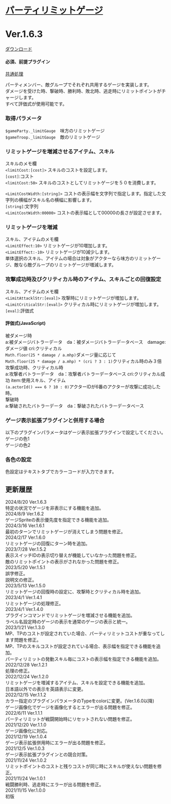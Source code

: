 # [パーティリミットゲージ](https://raw.githubusercontent.com/nuun888/MZ/master/NUUN_PartyLimitGauge.js)
# Ver.1.6.3
[ダウンロード](https://raw.githubusercontent.com/nuun888/MZ/master/NUUN_PartyLimitGauge.js)
#### 必須、前提プラグイン
[共通処理](https://github.com/nuun888/MZ/blob/master/README/Base.md)  

パーティメンバー、敵グループでそれぞれ共用するゲージを実装します。  
ダメージを受けた時、撃破時、勝利時、敗北時、逃走時にリミットポイントがチャージします。  
すべて評価式が使用可能です。  

### 取得パラメータ
`$gameParty._limitGauge`　味方のリミットゲージ  
`$gameTroop._limitGauge`　敵のリミットゲージ  

### リミットゲージを増減させるアイテム、スキル
スキルのメモ欄   
`<limitCost:[cost]>` スキルのコストを設定します。  
`[cost]`:コスト  
`<limitCost:50>` スキルのコストとしてリミットゲージを５０を消費します。  

`<LimitCostWidth:[string]>` コストの表示幅を文字列で指定します。指定した文字列の横幅がスキル名の横幅に影響します。  
`[string]`:文字列  
`<LimitCostWidth:00000>` コストの表示幅として00000の長さが設定させます。  

### リミットゲージを増減
スキル、アイテムのメモ欄  
`<LimitEffect:10>` リミットゲージが10増加します。  
`<LimitEffect:-10>` リミットゲージが10減少します。  
単体選択のスキル、アイテムの場合は対象がアクターなら味方のリミットゲージ、敵なら敵グループのリミットゲージが増減します。  

### 攻撃成功時及びクリティカル時のアイテム、スキルごとの回復設定
スキル、アイテムのメモ欄  
`<LimitAttacklStr:[eval]>` 攻撃時にリミットゲージが増加します。  
`<LimitCriticalStr:[eval]>` クリティカル時にリミットゲージが増加します。  
`[eval]`:評価式  

#### 評価式(JavaScript)
被ダメージ時  
a:被ダメージバトラーデータ　da：被ダメージバトラーデータベース　damage:ダメージ値  cri:クリティカル  
`Math.floor(25 * damage / a.mhp)`ダメージ量に応じて  
`Math.floor(25 * damage / a.mhp) * (cri ? 3 : 1)`クリティカル時のみ３倍  
攻撃成功時、クリティカル時  
a:攻撃者バトラーデータ　da：攻撃者バトラーデータベース cri:クリティカル成功  item:使用スキル、アイテム  
`(a.actorId() === 6 ? 10 : 0)`アクターIDが6番のアクターが攻撃に成功した時。  
撃破時  
a:撃破されたバトラーデータ　da：撃破されたバトラーデータベース  

### ゲージ表示拡張プラグインと併用する場合
以下のプラグインパラメータはゲージ表示拡張プラグインで設定してください。  
ゲージの色1  
ゲージの色2  

### 各色の設定
色設定はテキストタブでカラーコードが入力できます。  

## 更新履歴
2024/8/20 Ver.1.6.3  
特定の状況でゲージを非表示にする機能を追加。  
2024/8/9 Ver.1.6.2  
ゲージSpriteの表示優先度を指定できる機能を追加。  
2024/3/16 Ver.1.6.1  
最初のターンでリミットゲージが消えてしまう問題を修正。  
2024/2/17 Ver.1.6.0  
リミットゲージの回復にターン時を追加。  
2023/7/28 Ver.1.5.2  
表示スイッチIDの表示切り替えが機能していなかった問題を修正。  
敵のリミットポイントの表示がされなかった問題を修正。  
2023/5/20 Ver.1.5.1  
誤字修正。  
説明文の修正。  
2023/5/13 Ver.1.5.0  
リミットゲージの回復時の設定に、攻撃時とクリティカル時を追加。  
2023/4/1 Ver.1.4.1  
リミットゲージの処理修正。  
2023/4/1 Ver.1.4.0  
プラグインコマンドでリミットゲージを増減させる機能を追加。  
ラベル名設定時のゲージの表示を通常のゲージの表示と統一。  
2023/1/21 Ver.1.3.0  
MP、TPのコストが設定されていた場合、パーティリミットコストが重なってします問題を修正。  
MP、TPのスキルコストが設定されている場合、表示幅を指定できる機能を追加。  
パーティリミットの発動スキル毎にコストの表示幅を指定できる機能を追加。  
2022/12/28 Ver.1.2.1  
処理の修正。  
2022/12/24 Ver.1.2.0  
リミットゲージを増減するアイテム、スキルを設定できる機能を追加。  
日本語以外での表示を英語表示に変更。  
2022/12/15 Ver.1.1.2  
カラー指定のプラグインパラメータのTypeをcolorに変更。(Ver.1.6.0以降)  
ゲージ画像化でゲージを画像化するとエラーが出る問題を修正。  
2022/6/11 Ver.1.1.1  
パーティリミットが戦闘開始時にリセットされない問題を修正。  
2021/12/20 Ver.1.1.0  
ゲージ画像化に対応。  
2021/12/19 Ver.1.0.4  
ゲージ表示拡張併用時にエラーが出る問題を修正。  
2021/12/5 Ver.1.0.3  
ゲージ表示拡張プラグインとの競合対策。  
2021/11/24 Ver.1.0.2  
リミットポイントのコストと残りコストが同じ時にスキルが使えない問題を修正。  
2021/11/24 Ver.1.0.1  
戦闘勝利時、逃走時にエラーが出る問題を修正。  
2021/11/15 Ver.1.0.0  
初版  
